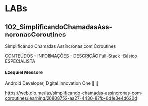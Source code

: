 # LABs

## 102_SimplificandoChamadasAss-ncronasCoroutines

Simplificando Chamadas Assíncronas com Coroutines

CONTEÚDOS - INFORMAÇÕES - DESCRIÇÃO
Full-Stack -Básico 
ESPECIALISTA
#### Ezequiel Messore
Android Developer, Digital Innovation One
 

https://web.dio.me/lab/simplificando-chamadas-assincronas-com-coroutines/learning/20808752-aa27-4430-87fb-6d1e3e4d620d

